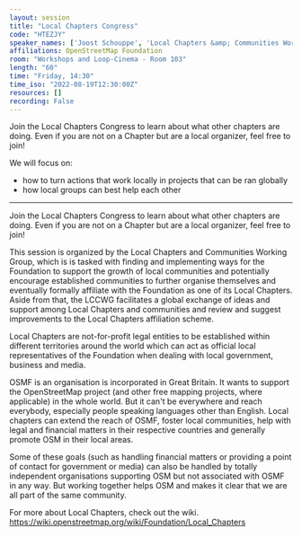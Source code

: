 ```yaml
---
layout: session
title: "Local Chapters Congress"
code: "HTEZJY"
speaker_names: ['Joost Schouppe', 'Local Chapters &amp; Communities Working Group', 'Maggie Cawley', 'Anisa Kuci', 'Geoffrey Kateregga']
affiliations: OpenStreetMap Foundation
room: "Workshops and Loop-Cinema - Room 103"
length: "60"
time: "Friday, 14:30"
time_iso: "2022-08-19T12:30:00Z"
resources: []
recording: False
---
```


Join the Local Chapters Congress to learn about what other chapters are doing. Even if you are not on a Chapter but are a local organizer, feel free to join!

We will focus on:
- how to turn actions that work locally in projects that can be ran globally
- how local groups can best help each other

<hr>

Join the Local Chapters Congress to learn about what other chapters are doing. Even if you are not on a Chapter but are a local organizer, feel free to join!

This session is organized by the Local Chapters and Communities Working Group, which is is tasked with finding and implementing ways for the Foundation to support the growth of local communities and potentially encourage established communities to further organise themselves and eventually formally affiliate with the Foundation as one of its Local Chapters. Aside from that, the LCCWG facilitates a global exchange of ideas and support among Local Chapters and communities and review and suggest improvements to the Local Chapters affiliation scheme. 

Local Chapters are not-for-profit legal entities to be established within different territories around the world which can act as official local representatives of the Foundation when dealing with local government, business and media.

OSMF is an organisation is incorporated in Great Britain. It wants to support the OpenStreetMap project (and other free mapping projects, where applicable) in the whole world. But it can't be everywhere and reach everybody, especially people speaking languages other than English. Local chapters can extend the reach of OSMF, foster local communities, help with legal and financial matters in their respective countries and generally promote OSM in their local areas.

Some of these goals (such as handling financial matters or providing a point of contact for government or media) can also be handled by totally independent organisations supporting OSM but not associated with OSMF in any way. But working together helps OSM and makes it clear that we are all part of the same community.

For more about Local Chapters, check out the wiki. https://wiki.openstreetmap.org/wiki/Foundation/Local_Chapters

